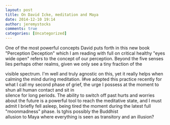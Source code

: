 ```yaml
---
layout: post
title: On David Icke, meditation and Maya
date: 2014-12-10 19:14
author: jeremystocks
comments: true
categories: [Uncategorized]
---
```

One of the most powerful concepts David puts forth in this new book "Perception Deception" which I am reading with full on critical healthy "eyes wide open" refers to the concept of our perception. Beyond the five senses lies perhaps other realms, given we only see a tiny fraction of the<div>visible spectrum. I'm well and truly agnostic on this, yet it really helps when calming the mind during meditation. I#ve adopted this practice recently for what I call my second phase of grief, the urge I possess at the moment to shun all human contact and sit in</div><div>silence for long periods. The ability to switch off past hurts and worries about the future is a powerful tool to reach the meditative state, and I must admit I briefly fell asleep, being tired the moment during the latest full "moonmadness" phase. Is tghis possibly the Buddhist&nbsp;</div><div>allusion to Maya where everything is seen as transitory and an illusion?</div>

